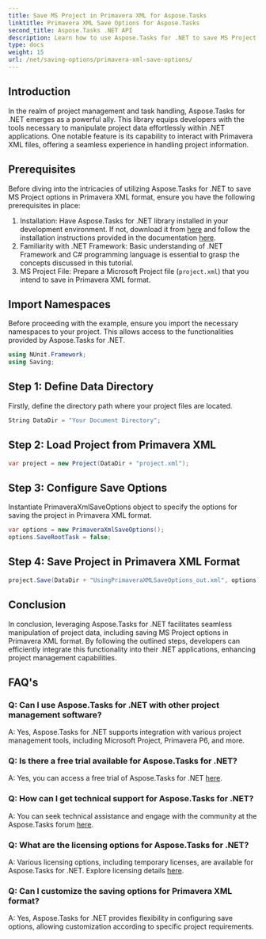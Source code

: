 ```yaml
---
title: Save MS Project in Primavera XML for Aspose.Tasks
linktitle: Primavera XML Save Options for Aspose.Tasks
second_title: Aspose.Tasks .NET API
description: Learn how to use Aspose.Tasks for .NET to save MS Project options in Primavera XML format. Enhance project management capabilities effortlessly.
type: docs
weight: 15
url: /net/saving-options/primavera-xml-save-options/
---
```

## Introduction
In the realm of project management and task handling, Aspose.Tasks for .NET emerges as a powerful ally. This library equips developers with the tools necessary to manipulate project data effortlessly within .NET applications. One notable feature is its capability to interact with Primavera XML files, offering a seamless experience in handling project information.
## Prerequisites
Before diving into the intricacies of utilizing Aspose.Tasks for .NET to save MS Project options in Primavera XML format, ensure you have the following prerequisites in place:
1. Installation: Have Aspose.Tasks for .NET library installed in your development environment. If not, download it from [here](https://releases.aspose.com/tasks/net/) and follow the installation instructions provided in the documentation [here](https://reference.aspose.com/tasks/net/).
2. Familiarity with .NET Framework: Basic understanding of .NET Framework and C# programming language is essential to grasp the concepts discussed in this tutorial.
3. MS Project File: Prepare a Microsoft Project file (`project.xml`) that you intend to save in Primavera XML format.

## Import Namespaces
Before proceeding with the example, ensure you import the necessary namespaces to your project. This allows access to the functionalities provided by Aspose.Tasks for .NET.

```csharp
using NUnit.Framework;
using Saving;
```

## Step 1: Define Data Directory
Firstly, define the directory path where your project files are located.
```csharp
String DataDir = "Your Document Directory";
```
## Step 2: Load Project from Primavera XML
```csharp
var project = new Project(DataDir + "project.xml");
```
## Step 3: Configure Save Options
Instantiate PrimaveraXmlSaveOptions object to specify the options for saving the project in Primavera XML format.
```csharp
var options = new PrimaveraXmlSaveOptions();
options.SaveRootTask = false;
```
## Step 4: Save Project in Primavera XML Format
```csharp
project.Save(DataDir + "UsingPrimaveraXMLSaveOptions_out.xml", options);
```

## Conclusion
In conclusion, leveraging Aspose.Tasks for .NET facilitates seamless manipulation of project data, including saving MS Project options in Primavera XML format. By following the outlined steps, developers can efficiently integrate this functionality into their .NET applications, enhancing project management capabilities.
## FAQ's
### Q: Can I use Aspose.Tasks for .NET with other project management software?
A: Yes, Aspose.Tasks for .NET supports integration with various project management tools, including Microsoft Project, Primavera P6, and more.
### Q: Is there a free trial available for Aspose.Tasks for .NET?
A: Yes, you can access a free trial of Aspose.Tasks for .NET [here](https://releases.aspose.com/).
### Q: How can I get technical support for Aspose.Tasks for .NET?
A: You can seek technical assistance and engage with the community at the Aspose.Tasks forum [here](https://forum.aspose.com/c/tasks/15).
### Q: What are the licensing options for Aspose.Tasks for .NET?
A: Various licensing options, including temporary licenses, are available for Aspose.Tasks for .NET. Explore licensing details [here](https://purchase.aspose.com/buy).
### Q: Can I customize the saving options for Primavera XML format?
A: Yes, Aspose.Tasks for .NET provides flexibility in configuring save options, allowing customization according to specific project requirements.